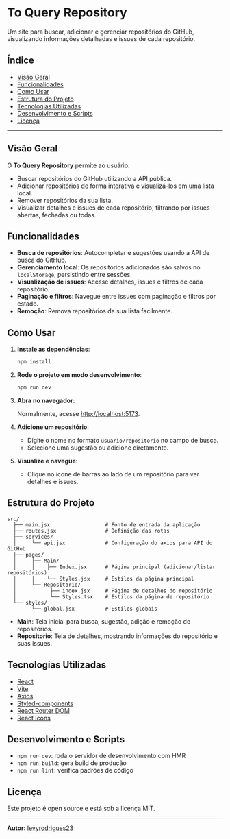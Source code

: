 # To Query Repository

Um site para buscar, adicionar e gerenciar repositórios do GitHub, visualizando informações detalhadas e issues de cada repositório.

## Índice

- [Visão Geral](#visão-geral)
- [Funcionalidades](#funcionalidades)
- [Como Usar](#como-usar)
- [Estrutura do Projeto](#estrutura-do-projeto)
- [Tecnologias Utilizadas](#tecnologias-utilizadas)
- [Desenvolvimento e Scripts](#desenvolvimento-e-scripts)
- [Licença](#licença)

---

## Visão Geral

O **To Query Repository** permite ao usuário:

- Buscar repositórios do GitHub utilizando a API pública.
- Adicionar repositórios de forma interativa e visualizá-los em uma lista local.
- Remover repositórios da sua lista.
- Visualizar detalhes e issues de cada repositório, filtrando por issues abertas, fechadas ou todas.

## Funcionalidades

- **Busca de repositórios**: Autocompletar e sugestões usando a API de busca do GitHub.
- **Gerenciamento local**: Os repositórios adicionados são salvos no `localStorage`, persistindo entre sessões.
- **Visualização de issues**: Acesse detalhes, issues e filtros de cada repositório.
- **Paginação e filtros**: Navegue entre issues com paginação e filtros por estado.
- **Remoção**: Remova repositórios da sua lista facilmente.

## Como Usar

1. **Instale as dependências**:

   ```bash
   npm install
   ```

2. **Rode o projeto em modo desenvolvimento**:

   ```bash
   npm run dev
   ```

3. **Abra no navegador**:

   Normalmente, acesse [http://localhost:5173](http://localhost:5173).

4. **Adicione um repositório**:

   - Digite o nome no formato `usuario/repositorio` no campo de busca.
   - Selecione uma sugestão ou adicione diretamente.

5. **Visualize e navegue**:

   - Clique no ícone de barras ao lado de um repositório para ver detalhes e issues.

## Estrutura do Projeto

```
src/
  ├── main.jsx                  # Ponto de entrada da aplicação
  ├── routes.jsx                # Definição das rotas
  ├── services/
  │     └── api.jsx             # Configuração do axios para API do GitHub
  ├── pages/
  │     ├── Main/
  │     │    ├── Index.jsx      # Página principal (adicionar/listar repositórios)
  │     │    └── Styles.jsx     # Estilos da página principal
  │     └── Repositorio/
  │           ├── index.jsx     # Página de detalhes do repositório
  │           └── Styles.tsx    # Estilos da página de repositório
  └── styles/
        └── global.jsx          # Estilos globais
```

- **Main**: Tela inicial para busca, sugestão, adição e remoção de repositórios.
- **Repositorio**: Tela de detalhes, mostrando informações do repositório e suas issues.

## Tecnologias Utilizadas

- [React](https://react.dev/)
- [Vite](https://vitejs.dev/)
- [Axios](https://axios-http.com/)
- [Styled-components](https://styled-components.com/)
- [React Router DOM](https://reactrouter.com/)
- [React Icons](https://react-icons.github.io/react-icons/)

## Desenvolvimento e Scripts

- `npm run dev`: roda o servidor de desenvolvimento com HMR
- `npm run build`: gera build de produção
- `npm run lint`: verifica padrões de código

## Licença

Este projeto é open source e está sob a licença MIT.

---

**Autor:** [levyrodrigues23](https://github.com/levyrodrigues23)
